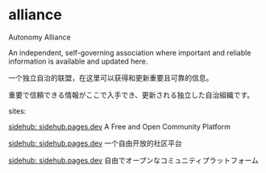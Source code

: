 # alliance
Autonomy Alliance

An independent, self-governing association where important and reliable information is available and updated here.

一个独立自治的联盟，在这里可以获得和更新重要且可靠的信息。

重要で信頼できる情報がここで入手でき、更新される独立した自治組織です。

sites:

[sidehub: sidehub.pages.dev](https://sidehub.pages.dev)    A Free and Open Community Platform   

[sidehub: sidehub.pages.dev](https://sidehub.pages.dev)    一个自由开放的社区平台

[sidehub: sidehub.pages.dev](https://sidehub.pages.dev)    自由でオープンなコミュニティプラットフォーム
